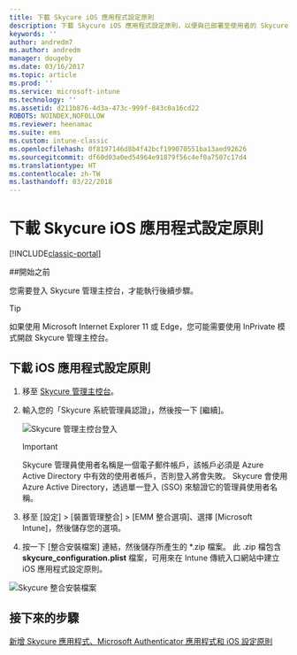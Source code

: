 ```yaml
---
title: 下載 Skycure iOS 應用程式設定原則
description: 下載 Skycure iOS 應用程式設定原則，以便與已部署至使用者的 Skycure iOS 應用程式搭配使用。
keywords: ''
author: andredm7
ms.author: andredm
manager: dougeby
ms.date: 03/16/2017
ms.topic: article
ms.prod: ''
ms.service: microsoft-intune
ms.technology: ''
ms.assetid: d211b876-4d3a-473c-999f-843c0a16cd22
ROBOTS: NOINDEX,NOFOLLOW
ms.reviewer: heenamac
ms.suite: ems
ms.custom: intune-classic
ms.openlocfilehash: 0f8197146d8b4f42bcf199070551ba13aed92626
ms.sourcegitcommit: df60d03a0ed54964e91879f56c4ef0a7507c17d4
ms.translationtype: HT
ms.contentlocale: zh-TW
ms.lasthandoff: 03/22/2018
---
```

# <a name="download-skycure-ios-app-configuration-policy"></a>下載 Skycure iOS 應用程式設定原則

[!INCLUDE[classic-portal](../includes/classic-portal.md)]

##<a name="before-you-begin"></a>開始之前

您需要登入 Skycure 管理主控台，才能執行後續步驟。

> [!TIP] 
> 如果使用 Microsoft Internet Explorer 11 或 Edge，您可能需要使用 InPrivate 模式開啟 Skycure 管理主控台。

## <a name="to-download-the-ios-app-configuration-policy"></a>下載 iOS 應用程式設定原則

1.  移至 [Skycure 管理主控台](https://aad.skycure.com)。

2.  輸入您的「Skycure 系統管理員認證」，然後按一下 [繼續]。

    ![Skycure 管理主控台登入](../media/mtp/skycure-ios-app-1.png)

    > [!IMPORTANT] 
    > Skycure 管理員使用者名稱是一個電子郵件帳戶，該帳戶必須是 Azure Active Directory 中有效的使用者帳戶，否則登入將會失敗。 Skycure 會使用 Azure Active Directory，透過單一登入 (SSO) 來驗證它的管理員使用者名稱。

3.  移至 [設定] &gt; [裝置管理整合] &gt; [EMM 整合選項]、選擇 [Microsoft Intune]，然後儲存您的選項。

2.  按一下 [整合安裝檔案] 連結，然後儲存所產生的 \*.zip 檔案。 此 .zip 檔包含 **skycure\_configuration.plist** 檔案，可用來在 Intune 傳統入口網站中建立 iOS 應用程式設定原則。

![Skycure 整合安裝檔案](../media/mtp/skycure-ios-app-2.png)

## <a name="next-steps"></a>接下來的步驟

[新增 Skycure 應用程式、Microsoft Authenticator 應用程式和 iOS 設定原則](/intune-classic/deploy-use/add-skycure-apps-microsoft-authenticator-and-ios-app-configuration-policy)
